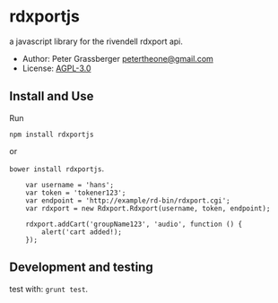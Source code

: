 rdxportjs
==========

a javascript library for the rivendell rdxport api.

* Author: Peter Grassberger <petertheone@gmail.com>
* License: [AGPL-3.0](http://www.gnu.org/licenses/agpl.html)

Install and Use
-------------
Run

`npm install rdxportjs`

or

`bower install rdxportjs`.


```
    var username = 'hans';
    var token = 'tokener123';
    var endpoint = 'http://example/rd-bin/rdxport.cgi';
    var rdxport = new Rdxport.Rdxport(username, token, endpoint);

    rdxport.addCart('groupName123', 'audio', function () {
        alert('cart added!);
    });
```

Development and testing
-----------------------

test with: `grunt test`.
